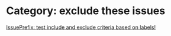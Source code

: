 

# Category: exclude these issues


[IssuePrefix: test include and exclude criteria based on labels!](13-test-include-and-exclude-criteria-based-on-labels.md)
